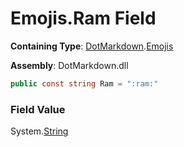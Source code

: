 # Emojis\.Ram Field

**Containing Type**: [DotMarkdown](../../README.md)\.[Emojis](../README.md)

**Assembly**: DotMarkdown\.dll

```csharp
public const string Ram = ":ram:"
```

### Field Value

System\.[String](https://docs.microsoft.com/en-us/dotnet/api/system.string)